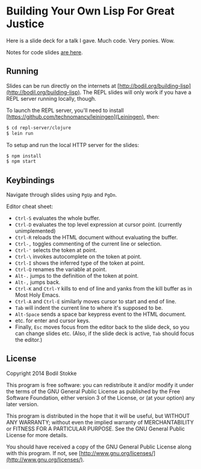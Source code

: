 Building Your Own Lisp For Great Justice
========================================

Here is a slide deck for a talk I gave. Much code. Very ponies. Wow.

Notes for code slides [are here](notes.clj).

Running
-------

Slides can be run directly on the internets at
[http://bodil.org/building-lisp](http://bodil.org/building-lisp). The
REPL slides will only work if you have a REPL server running locally,
though.

To launch the REPL server, you'll need to install
[https://github.com/technomancy/leiningen](Leiningen), then:

```sh
$ cd repl-server/clojure
$ lein run
```

To setup and run the local HTTP server for the slides:

```sh
$ npm install
$ npm start
```

Keybindings
-----------

Navigate through slides using `PgUp` and `PgDn`.

Editor cheat sheet:

* `Ctrl-S` evaluates the whole buffer.
* `Ctrl-D` evaluates the top level expression at cursor point. (currently unimplemented)
* `Ctrl-R` reloads the HTML document without evaluating the buffer.
* `Ctrl-,` toggles commenting of the current line or selection.
* `Ctrl-'` selects the token at point.
* `Ctrl-\` invokes autocomplete on the token at point.
* `Ctrl-I` shows the inferred type of the token at point.
* `Ctrl-Q` renames the variable at point.
* `Alt-.` jumps to the definition of the token at point.
* `Alt-,` jumps back.
* `Ctrl-K` and `Ctrl-Y` kills to end of line and yanks from the kill buffer as in Most Holy Emacs.
* `Ctrl-A` and `Ctrl-E` similarly moves cursor to start and end of line.
* `Tab` will indent the current line to where it's supposed to be.
* `Alt-Space` sends a space bar keypress event to the HTML document.
* etc. for enter and cursor keys.
* Finally, `Esc` moves focus from the editor back to the slide deck, so you can change slides etc. (Also, if the slide deck is active, `Tab` should focus the editor.)

License
-------

Copyright 2014 Bodil Stokke

This program is free software: you can redistribute it and/or modify
it under the terms of the GNU General Public License as published by
the Free Software Foundation, either version 3 of the License, or
(at your option) any later version.

This program is distributed in the hope that it will be useful,
but WITHOUT ANY WARRANTY; without even the implied warranty of
MERCHANTABILITY or FITNESS FOR A PARTICULAR PURPOSE.  See the
GNU General Public License for more details.

You should have received a copy of the GNU General Public License
along with this program. If not, see
[http://www.gnu.org/licenses/](http://www.gnu.org/licenses/).
